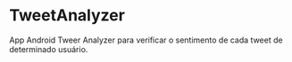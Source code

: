 # TweetAnalyzer
App Android Tweer Analyzer para verificar o sentimento de cada tweet de determinado usuário.

